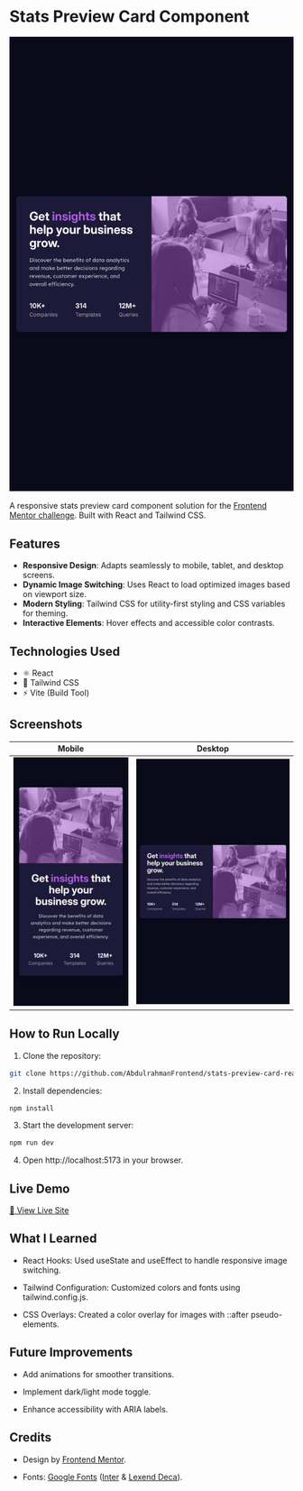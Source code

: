 # Stats Preview Card Component

![Preview](./screenshots/desktop-preview.jpg)

A responsive stats preview card component solution for the [Frontend Mentor challenge](https://www.frontendmentor.io/challenges/stats-preview-card-component-8JqbgoU62). Built with React and Tailwind CSS.

## Features

- **Responsive Design**: Adapts seamlessly to mobile, tablet, and desktop screens.
- **Dynamic Image Switching**: Uses React to load optimized images based on viewport size.
- **Modern Styling**: Tailwind CSS for utility-first styling and CSS variables for theming.
- **Interactive Elements**: Hover effects and accessible color contrasts.

## Technologies Used

- ⚛️ React
- 🎨 Tailwind CSS
- ⚡ Vite (Build Tool)

## Screenshots

| Mobile                                      | Desktop                                       |
| ------------------------------------------- | --------------------------------------------- |
| ![Mobile](./screenshots/mobile-preview.jpg) | ![Desktop](./screenshots/desktop-preview.jpg) |

## How to Run Locally

1. Clone the repository:

```bash
git clone https://github.com/AbdulrahmanFrontend/stats-preview-card-react.git
```

2. Install dependencies:

```bash
npm install
```

3. Start the development server:

```bash
npm run dev
```

4. Open http://localhost:5173 in your browser.

## Live Demo

[🔗 View Live Site]()

## What I Learned

- React Hooks: Used useState and useEffect to handle responsive image switching.

- Tailwind Configuration: Customized colors and fonts using tailwind.config.js.

- CSS Overlays: Created a color overlay for images with ::after pseudo-elements.

## Future Improvements

- Add animations for smoother transitions.

- Implement dark/light mode toggle.

- Enhance accessibility with ARIA labels.

## Credits

- Design by [Frontend Mentor](https://www.frontendmentor.io/home).

- Fonts: [Google Fonts](https://fonts.google.com/) ([Inter](https://fonts.google.com/specimen/Inter) & [Lexend Deca](https://fonts.google.com/specimen/Lexend+Deca)).
